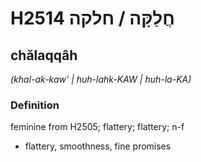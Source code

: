 # H2514 חֲלַקָּה / חלקה

## chălaqqâh

_(khal-ak-kaw' | huh-lahk-KAW | huh-la-KA)_

### Definition

feminine from H2505; flattery; flattery; n-f

- flattery, smoothness, fine promises
